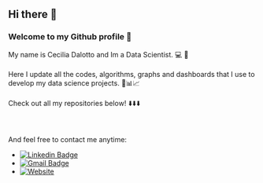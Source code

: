 ## Hi there 👋


### Welcome to my Github profile 🤖 

My name is Cecilia Dalotto and Im a Data Scientist. 💻 🔎<br></br>
Here I update all the codes, algorithms, graphs and dashboards that I use to develop my data science projects. 🐍📊📈
<br></br>
Check out all my repositories below! ⬇️⬇️⬇️
<br></br>
<br></br>
And feel free to contact me anytime: 
* [![Linkedin Badge](https://img.shields.io/badge/-Cecilia_Dalotto-blue?style=flat-square&logo=Linkedin&logoColor=white&link=https://www.linkedin.com/in/ceciliadalotto/)](https://www.linkedin.com/in/ceciliadalotto/)
* [![Gmail Badge](https://img.shields.io/badge/-dalottocecilia@gmail.com-critical?style=flat-square&logo=Gmail&logoColor=white&link=mailto:dalottocecilia@gmail.com)](mailto:dalottocecilia@gmail.com)
* [![Website](https://img.shields.io/badge/-My_Website-black?style=flat-square&logo=Website&logoColor=white&link=https://ceciliaesd.github.io/)](https://ceciliaesd.github.io/)
